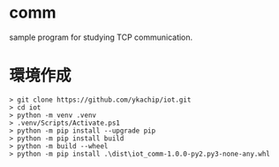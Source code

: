 # comm
sample program for studying TCP communication.

# 環境作成
    > git clone https://github.com/ykachip/iot.git
    > cd iot
    > python -m venv .venv
    > .venv/Scripts/Activate.ps1
    > python -m pip install --upgrade pip
    > python -m pip install build
    > python -m build --wheel
    > python -m pip install .\dist\iot_comm-1.0.0-py2.py3-none-any.whl
